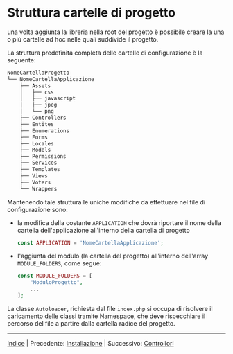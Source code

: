 # Struttura cartelle di progetto

una volta aggiunta la libreria nella root del progetto è possibile creare la una o più cartelle ad hoc nelle quali suddivide il progetto.

La struttura predefinita completa delle cartelle di configurazione è la seguente:

```bash
NomeCartellaProgetto
└── NomeCartellaApplicazione
    ├── Assets
    │   ├── css
    │   ├── javascript
    │   ├── jpeg
    │   └── png
    ├── Controllers
    ├── Entites
    ├── Enumerations
    ├── Forms
    ├── Locales
    ├── Models
    ├── Permissions
    ├── Services
    ├── Templates
    ├── Views
    ├── Voters
    └── Wrappers
```

Mantenendo tale struttura le uniche modifiche da effettuare nel file di configurazione sono:

* la modifica della costante `APPLICATION` che dovrà riportare il nome della cartella dell'applicazione all'interno della cartella di progetto
  
  ```php
  const APPLICATION = 'NomeCartellaApplicazione';
  ```

* l'aggiunta del modulo (la cartella del progetto) all'interno dell'array `MODULE_FOLDERS`, come segue:
  
  ```php
  const MODULE_FOLDERS = [
      "ModuloProgetto",
      ...
  ];
  ```

La classe `Autoloader`, richiesta dal file `index.php` si occupa di risolvere il caricamento delle classi tramite Namespace, che deve rispecchiare il percorso del file a partire dalla cartella radice del progetto.

---

[Indice](index.md) | Precedente: [Installazione](installation.md) | Successivo: [Controllori](controllers.md)


